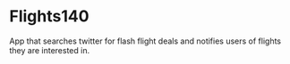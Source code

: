 # Flights140
App that searches twitter for flash flight deals and notifies users of flights they are interested in.
